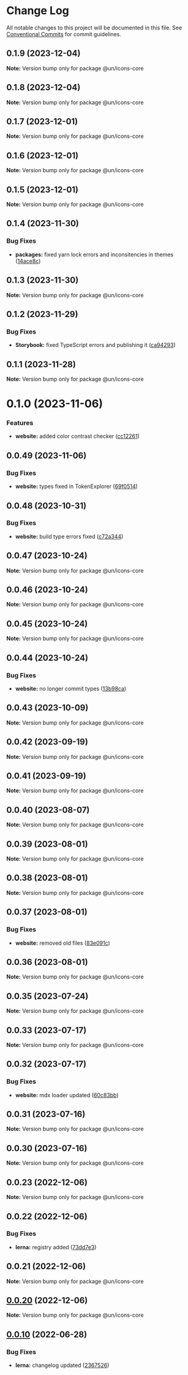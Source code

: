 # Change Log

All notable changes to this project will be documented in this file.
See [Conventional Commits](https://conventionalcommits.org) for commit guidelines.

## 0.1.9 (2023-12-04)

**Note:** Version bump only for package @un/icons-core





## 0.1.8 (2023-12-04)

**Note:** Version bump only for package @un/icons-core





## 0.1.7 (2023-12-01)

**Note:** Version bump only for package @un/icons-core





## 0.1.6 (2023-12-01)

**Note:** Version bump only for package @un/icons-core





## 0.1.5 (2023-12-01)

**Note:** Version bump only for package @un/icons-core





## 0.1.4 (2023-11-30)


### Bug Fixes

* **packages:** fixed yarn lock errors and inconsitencies in themes ([14ace8c](https://github.com/wfp/designsystem/commit/14ace8cc950c85a8b7220c516d7eaca2cbc8df48))





## 0.1.3 (2023-11-30)

**Note:** Version bump only for package @un/icons-core





## 0.1.2 (2023-11-29)


### Bug Fixes

* **Storybook:** fixed TypeScript errors and publishing it ([ca94293](https://github.com/carbon-design-system/carbon/commit/ca942938534e06d98a5799340d21aa0a58cb6847))





## 0.1.1 (2023-11-28)

**Note:** Version bump only for package @un/icons-core





# 0.1.0 (2023-11-06)


### Features

* **website:** added color contrast checker ([cc12261](https://github.com/carbon-design-system/carbon/commit/cc122617dc46fcfe8c8913b405837d549ad2f8f0))





## 0.0.49 (2023-11-06)


### Bug Fixes

* **website:** types fixed in TokenExplorer ([69f0514](https://github.com/carbon-design-system/carbon/commit/69f051402c3fe011e026aae5ffee006c9412ae8f))





## 0.0.48 (2023-10-31)


### Bug Fixes

* **website:** build type errors fixed ([c72a344](https://github.com/carbon-design-system/carbon/commit/c72a3440fc4ef3f29fdacb24e853e315bc54fe0b))





## 0.0.47 (2023-10-24)

**Note:** Version bump only for package @un/icons-core





## 0.0.46 (2023-10-24)

**Note:** Version bump only for package @un/icons-core





## 0.0.45 (2023-10-24)

**Note:** Version bump only for package @un/icons-core





## 0.0.44 (2023-10-24)


### Bug Fixes

* **website:** no longer commit types ([13b98ca](https://github.com/carbon-design-system/carbon/commit/13b98ca873487caa77dbc0828da85c9c136ce6a5))





## 0.0.43 (2023-10-09)

**Note:** Version bump only for package @un/icons-core





## 0.0.42 (2023-09-19)

**Note:** Version bump only for package @un/icons-core





## 0.0.41 (2023-09-19)

**Note:** Version bump only for package @un/icons-core





## 0.0.40 (2023-08-07)

**Note:** Version bump only for package @un/icons-core





## 0.0.39 (2023-08-01)

**Note:** Version bump only for package @un/icons-core





## 0.0.38 (2023-08-01)

**Note:** Version bump only for package @un/icons-core





## 0.0.37 (2023-08-01)


### Bug Fixes

* **website:** removed old files ([83e091c](https://github.com/carbon-design-system/carbon/commit/83e091c04153ac227dbad158e999cb4f247c58ce))





## 0.0.36 (2023-08-01)

**Note:** Version bump only for package @un/icons-core





## 0.0.35 (2023-07-24)

**Note:** Version bump only for package @un/icons-core





## 0.0.33 (2023-07-17)

**Note:** Version bump only for package @un/icons-core





## 0.0.32 (2023-07-17)


### Bug Fixes

* **website:** mdx loader updated ([60c83bb](https://github.com/carbon-design-system/carbon/commit/60c83bba74621ba5a93c9718bc49e4cdfbc807b6))





## 0.0.31 (2023-07-16)

**Note:** Version bump only for package @un/icons-core





## 0.0.30 (2023-07-16)

**Note:** Version bump only for package @un/icons-core





## 0.0.23 (2022-12-06)

**Note:** Version bump only for package @un/icons-core

## 0.0.22 (2022-12-06)

### Bug Fixes

- **lerna:** registry added ([73dd7e3](https://github.com/carbon-design-system/carbon/commit/73dd7e367e91bc1a372aa7e3f841f7f24a1b6934))

## 0.0.21 (2022-12-06)

**Note:** Version bump only for package @un/icons-core

## [0.0.20](https://github.com/carbon-design-system/carbon/compare/@un/icons-core@0.0.19...@un/icons-core@0.0.20) (2022-12-06)

**Note:** Version bump only for package @un/icons-core

## [0.0.10](https://github.com/carbon-design-system/carbon/compare/@un/icons-core@0.0.9...@un/icons-core@0.0.10) (2022-06-28)

### Bug Fixes

- **lerna:** changelog updated ([2367526](https://github.com/carbon-design-system/carbon/commit/236752651f113088dc7bee3921e5c06213c1f72e))
